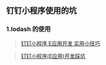 ## 钉钉小程序使用的坑

### 1.lodash 的使用

> [钉钉小程序 E应用开发 实用小技巧](https://blog.csdn.net/qq_31061615/article/details/87936895)

> [钉钉小程序(E应用)开发踩坑](https://www.jianshu.com/p/5a7cbdc4830c)